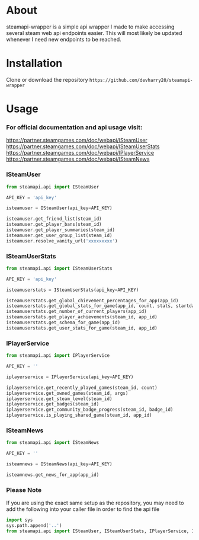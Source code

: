 # About
steamapi-wrapper is a simple api wrapper I made to make accessing several steam web api endpoints easier. This will most likely be updated whenever I need new endpoints to be reached.

# Installation
Clone or download the repository
```https://github.com/devharry20/steamapi-wrapper```

# Usage

### For official documentation and api usage visit:
https://partner.steamgames.com/doc/webapi/ISteamUser  
https://partner.steamgames.com/doc/webapi/ISteamUserStats  
https://partner.steamgames.com/doc/webapi/IPlayerService  
https://partner.steamgames.com/doc/webapi/ISteamNews

### ISteamUser
```py
from steamapi.api import ISteamUser

API_KEY = 'api_key'

isteamuser = ISteamUser(api_key=API_KEY)

isteamuser.get_friend_list(steam_id)
isteamuser.get_player_bans(steam_id)
isteamuser.get_player_summaries(steam_id)
isteamuser.get_user_group_list(steam_id)
isteamuser.resolve_vanity_url('xxxxxxxxx')
```

### ISteamUserStats
```py
from steamapi.api import ISteamUserStats

API_KEY = 'api_key'

isteamuserstats = ISteamUserStats(api_key=API_KEY)

isteamuserstats.get_global_chievement_percentages_for_app(app_id)
isteamuserstats.get_global_stats_for_game(app_id, count, stats, startdate, enddate)
isteamuserstats.get_number_of_current_players(app_id)
isteamuserstats.get_player_achievements(steam_id, app_id)
isteamuserstats.get_schema_for_game(app_id)
isteamuserstats.get_user_stats_for_game(steam_id, app_id)
```

### IPlayerService
```py
from steamapi.api import IPlayerService

API_KEY = ''

iplayerservice = IPlayerService(api_key=API_KEY)

iplayerservice.get_recently_played_games(steam_id, count)
iplayerservice.get_owned_games(steam_id, args)
iplayerservice.get_steam_level(steam_id)
iplayerservice.get_badges(steam_id)
iplayerservice.get_community_badge_progress(steam_id, badge_id)
iplayerservice.is_playing_shared_game(steam_id, app_id)
```

### ISteamNews
```py
from steamapi.api import ISteamNews

API_KEY = ''

isteamnews = ISteamNews(api_key=API_KEY)

isteamnews.get_news_for_app(app_id)
```

### Please Note
If you are using the exact same setup as the repository, you may need to add the following into your caller file in order to find the api file
```py
import sys
sys.path.append('..')
from steamapi.api import ISteamUser, ISteamUserStats, IPlayerService, ISteamNews
```
